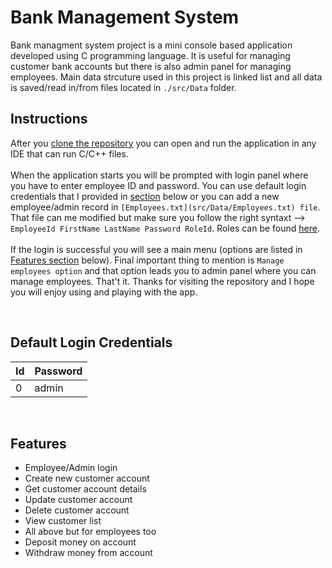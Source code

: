 # Bank Management System

Bank managment system project is a mini console based application developed using C programming language.
It is useful for managing customer bank accounts but there is also admin panel for managing employees.
Main data strcuture used in this project is linked list and all data is saved/read in/from files located in `./src/Data` folder.<br/>

## Instructions

After you [clone the repository](https://docs.github.com/en/repositories/creating-and-managing-repositories/cloning-a-repository) you can open and run the application in any IDE that can run C/C++ files.
<br/><br/>When the application starts you will be prompted with login panel where you have to enter employee ID and password.
You can use default login credentials that I provided in [section](#default-login-credentials) below or you can add a new employee/admin record in `[Employees.txt](src/Data/Employees.txt) file`.
That file can me modified but make sure you follow the right syntaxt --> `EmployeeId FirstName LastName Password RoleId`. Roles can be found [here](src/Enum/RoleEnum.h).
<br/><br/>If the login is successful you will see a main menu (options are listed in [Features section](#features) below).
Final important thing to mention is `Manage employees option` and that option leads you to admin panel where you can manage employees.
That't it. Thanks for visiting the repository and I hope you will enjoy using and playing with the app.

<br/>

## Default Login Credentials

Id             | Password
---------------|---------------------
0              | admin

<br/>

## Features

- Employee/Admin login
- Create new customer account
- Get customer account details
- Update customer account
- Delete customer account
- View customer list
- All above but for employees too
- Deposit money on account
- Withdraw money from account

